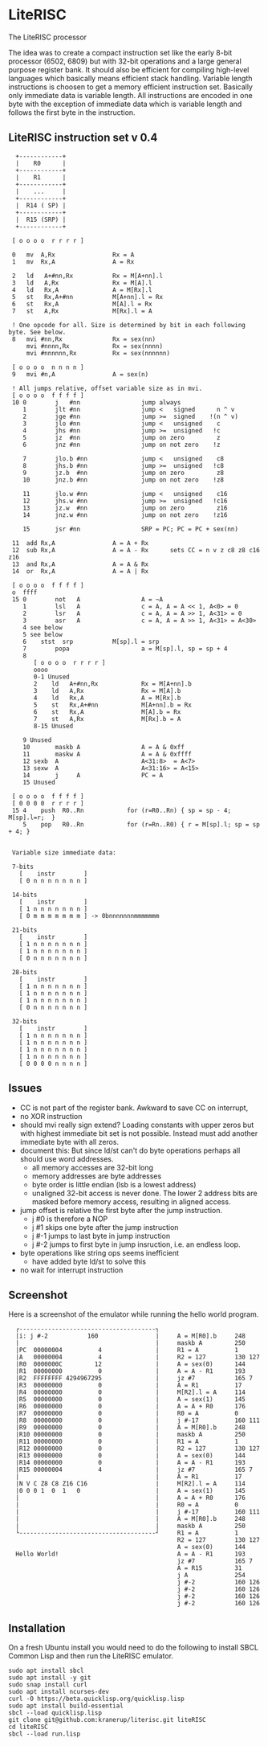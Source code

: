 # LiteRISC
The LiteRISC processor

The idea was to create a compact instruction set like the early 8-bit
processor (6502, 6809) but with 32-bit operations and a large general purpose
register bank. It should also be efficient for compiling high-level
languages which basically means efficient stack handling.
Variable length instructions is choosen to get a memory efficient
instruction set. Basically only immediate data is variable length.
All instructions are encoded in one byte with the exception of immediate
data which is variable length and follows the first byte in the instruction.
 

## LiteRISC instruction set v 0.4

```
  +------------+
  |    R0      |
  +------------+
  |    R1      |
  +------------+
  |    ...     |
  +------------+
  |  R14 ( SP) |
  +------------+
  |  R15 (SRP) |
  +------------+
 
 [ o o o o  r r r r ]
 
 0   mv  A,Rx                Rx = A
 1   mv  Rx,A                A = Rx
 
 2   ld   A+#nn,Rx           Rx = M[A+nn].l
 3   ld   A,Rx               Rx = M[A].l
 4   ld   Rx,A               A = M[Rx].l
 5   st   Rx,A+#nn           M[A+nn].l = Rx
 6   st   Rx,A               M[A].l = Rx
 7   st   A,Rx               M[Rx].l = A
 
 ! One opcode for all. Size is determined by bit in each following byte. See below.
 8   mvi #nn,Rx              Rx = sex(nn)
     mvi #nnnn,Rx            Rx = sex(nnnn)
     mvi #nnnnnn,Rx          Rx = sex(nnnnnn)
 
 [ o o o o  n n n n ]
 9   mvi #n,A                A = sex(n)
 
 ! All jumps relative, offset variable size as in mvi.
 [ o o o o  f f f f ]
 10 0        j   #nn                 jump always
    1        jlt #nn                 jump <   signed      n ^ v
    2        jge #nn                 jump >=  signed    !(n ^ v)
    3        jlo #nn                 jump <   unsigned    c
    4        jhs #nn                 jump >=  unsigned   !c
    5        jz  #nn                 jump on zero         z
    6        jnz #nn                 jump on not zero    !z
 
    7        jlo.b #nn               jump <   unsigned    c8
    8        jhs.b #nn               jump >=  unsigned   !c8
    9        jz.b  #nn               jump on zero         z8
    10       jnz.b #nn               jump on not zero    !z8
 
    11       jlo.w #nn               jump <   unsigned    c16
    12       jhs.w #nn               jump >=  unsigned   !c16
    13       jz.w  #nn               jump on zero         z16
    14       jnz.w #nn               jump on not zero    !z16
 
    15       jsr #nn                 SRP = PC; PC = PC + sex(nn)
 
 11  add Rx,A                A = A + Rx
 12  sub Rx,A                A = A - Rx      sets CC = n v z c8 z8 c16 z16
 13  and Rx,A                A = A & Rx
 14  or  Rx,A                A = A | Rx
 
 [ o o o o  f f f f ]
 o  ffff
 15 0        not   A                 A = ~A
    1        lsl   A                 c = A, A = A << 1, A<0> = 0
    2        lsr   A                 c = A, A = A >> 1, A<31> = 0
    3        asr   A                 c = A, A = A >> 1, A<31> = A<30>
    4 see below
    5 see below
    6    stst  srp           M[sp].l = srp
    7        popa                    a = M[sp].l, sp = sp + 4
    8 
       [ o o o o  r r r r ]
       oooo
       0-1 Unused
       2    ld   A+#nn,Rx            Rx = M[A+nn].b
       3    ld   A,Rx                Rx = M[A].b
       4    ld   Rx,A                A = M[Rx].b
       5    st   Rx,A+#nn            M[A+nn].b = Rx
       6    st   Rx,A                M[A].b = Rx
       7    st   A,Rx                M[Rx].b = A
       8-15 Unused
      
    9 Unused
    10       maskb A                 A = A & 0xff
    11       maskw A                 A = A & 0xffff
    12 sexb  A                       A<31:8>  = A<7>
    13 sexw  A                       A<31:16> = A<15>
    14       j     A                 PC = A
    15 Unused
 
 [ o o o o  f f f f ]
 [ 0 0 0 0  r r r r ]
 15 4    push  R0..Rn            for (r=R0..Rn) { sp = sp - 4; M[sp].l=r;  }
    5    pop   R0..Rn            for (r=Rn..R0) { r = M[sp].l; sp = sp + 4; }
 
 
 Variable size immediate data:
 
 7-bits
   [    instr        ]
   [ 0 n n n n n n n ]
 
 14-bits
   [    instr        ]
   [ 1 n n n n n n n ]
   [ 0 m m m m m m m ] -> 0bnnnnnnnmmmmmmm
 
 21-bits
   [    instr        ]
   [ 1 n n n n n n n ]
   [ 1 n n n n n n n ]
   [ 0 n n n n n n n ]
 
 28-bits
   [    instr        ]
   [ 1 n n n n n n n ]
   [ 1 n n n n n n n ]
   [ 1 n n n n n n n ]
   [ 0 n n n n n n n ]
 
 32-bits
   [    instr        ]
   [ 1 n n n n n n n ]
   [ 1 n n n n n n n ]
   [ 1 n n n n n n n ]
   [ 1 n n n n n n n ]
   [ 0 0 0 0 n n n n ]
```

## Issues
  - CC is not part of the register bank. Awkward to save CC on interrupt,
  - no XOR instruction
  - should mvi really sign extend? Loading constants with upper zeros but
    with highest immediate bit set is not possible. Instead must add another
    immediate byte with all zeros.
  - document this:
    But since ld/st can't do byte operations perhaps all should use word addresses.
    - all memory accesses are 32-bit long
    - memory addresses are byte addresses
    - byte order is little endian (lsb is a lowest address)
    - unaligned 32-bit access is never done. The lower 2 address bits
      are masked before memory access, resulting in aligned access.
  - jump offset is relative the first byte after the jump instruction.
    - j #0 is therefore a NOP
    - j #1 skips one byte after the jump instruction
    - j #-1 jumps to last byte in jump instruction
    - j #-2 jumps to first byte in jump insruction, i.e. an endless loop.
  - byte operations like string ops seems inefficient
    - have added byte ld/st to solve this
  - no wait for interrupt instruction

## Screenshot

Here is a screenshot of the emulator while running the hello world
program.

```
  ┌--------------------------------------┐
  |i: j #-2           160                |     A = M[R0].b     248
  |                                      |     maskb A         250
  |PC  00000004          4               |     R1 = A          1
  |A   00000004          4               |     R2 = 127        130 127
  |R0  0000000C         12               |     A = sex(0)      144
  |R1  00000000          0               |     A = A - R1      193
  |R2  FFFFFFFF 4294967295               |     jz #7           165 7
  |R3  00000000          0               |     A = R1          17
  |R4  00000000          0               |     M[R2].l = A     114
  |R5  00000000          0               |     A = sex(1)      145
  |R6  00000000          0               |     A = A + R0      176
  |R7  00000000          0               |     R0 = A          0
  |R8  00000000          0               |     j #-17          160 111
  |R9  00000000          0               |     A = M[R0].b     248
  |R10 00000000          0               |     maskb A         250
  |R11 00000000          0               |     R1 = A          1
  |R12 00000000          0               |     R2 = 127        130 127
  |R13 00000000          0               |     A = sex(0)      144
  |R14 00000000          0               |     A = A - R1      193
  |R15 00000004          4               |     jz #7           165 7
  |                                      |     A = R1          17
  |N V C Z8 C8 Z16 C16                   |     M[R2].l = A     114
  |0 0 0 1  0  1   0                     |     A = sex(1)      145
  |                                      |     A = A + R0      176
  |                                      |     R0 = A          0
  |                                      |     j #-17          160 111
  |                                      |     A = M[R0].b     248
  |                                      |     maskb A         250
  └--------------------------------------┘     R1 = A          1
                                               R2 = 127        130 127
                                               A = sex(0)      144
  Hello World!                                 A = A - R1      193
                                               jz #7           165 7
                                               A = R15         31
                                               j A             254
                                               j #-2           160 126
                                               j #-2           160 126
                                               j #-2           160 126
                                               j #-2           160 126
```

## Installation

On a fresh Ubuntu install you would need to do the following to install
SBCL Common Lisp and then run the LiteRISC emulator.

```
sudo apt install sbcl
sudo apt install -y git
sudo snap install curl
sudo apt install ncurses-dev
curl -O https://beta.quicklisp.org/quicklisp.lisp
sudo apt install build-essential
sbcl --load quicklisp.lisp 
git clone git@github.com:kranerup/literisc.git liteRISC
cd liteRISC
sbcl --load run.lisp
```
